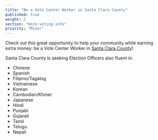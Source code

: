 ```yaml
---
title: "Be a Vote Center Worker in Santa Clara County"
published: true
weight: 2
section: "more-voting-info"
priority: "Minor"
---
```


Check out this great opportunity to help your community while earning extra money: be a Vote Center Worker in [Santa Clara County](https://www.sccgov.org/sites/rov/Volunteer/Work%20at%20a%20Vote%20Center/Pages/home.aspx)!  

Santa Clara County is seeking Election Officers also fluent in: 
- Chinese
- Spanish
- Filipino/Tagalog
- Vietnamese
- Korean
- Cambodian/Khmer
- Japanese
- Hindi
- Punjabi 
- Gujarati
- Tamil
- Telugu
- Nepali
